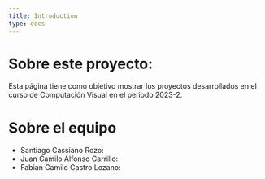```yaml
---
title: Introduction
type: docs
---
```

# Sobre este proyecto:  
Esta página tiene como objetivo mostrar los proyectos desarrollados en el curso de Computación Visual en el periodo 2023-2.  

# Sobre el equipo
- Santiago Cassiano Rozo:
- Juan Camilo Alfonso Carrillo:
- Fabian Camilo Castro Lozano:
